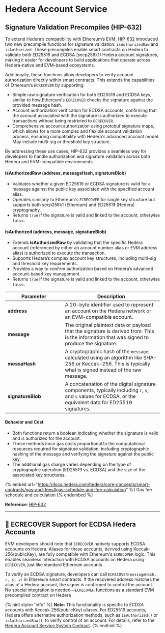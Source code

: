 # Hedera Account Service

## Signature Validation Precompiles (HIP-632)

To extend Hedera’s compatibility with Ethereum’s EVM, [HIP-632](https://hips.hedera.com/hip/hip-632) introduced two new precompile functions for signature validation: `isAuthorizedRaw` and `isAuthorized`. These precompiles enable smart contracts on Hedera to validate both ED25519 and ECDSA (secp256k1) Hedera account signatures, making it easier for developers to build applications that operate across Hedera-native and EVM-based ecosystems.&#x20;

Additionally, these functions allow developers to verify account authorization directly within smart contracts. This extends the capabilities of Ethereum’s `ECRECOVER` by supporting:

* Simple raw signature verification for both ED25519 and ECDSA keys, similar to how Ethereum's `ECRECOVER` checks the signature against the provided message hash.
* Account authorization verification for ECDSA accounts, confirming that the account associated with the signature is authorized to execute transactions without being restricted to `ECRECOVER`.
* Comprehensive account authorization using protobuf signature maps, which allows for a more complex and flexible account validation process, ensuring compatibility with Hedera's advanced account model. May include multi-sig or threshold key structure.

By addressing these use cases, HIP-632 provides a seamless way for developers to handle authorization and signature validation across both Hedera and EVM-compatible environments.

#### **isAuthorizedRaw (address, messageHash, signatureBlob)**

* Validates whether a given ED25519 or ECDSA signature is valid for a message against the public key associated with the specified account alias.
* Operates similarly to Ethereum's `ECRECOVER` for single key structure but supports both secp256k1 (Ethereum) and ED25519 (Hedera) cryptography.
* Returns `true` if the signature is valid and linked to the account, otherwise `false`.

#### **isAuthorized (address, message, signatureBlob)**

* Extends **isAuthorizedRaw** by validating that the specific Hedera account (referenced by either an account number alias or EVM address alias) is authorized to execute the transaction.
* Supports Hedera’s complex account key structures, including multi-sig and threshold key requirements.
* Provides a way to confirm authorization based on Hedera’s advanced account-based key management.
* Returns `true` if the signature is valid and linked to the account, otherwise `false`.

<table><thead><tr><th width="171">Parameter</th><th>Description</th></tr></thead><tbody><tr><td><strong>address</strong></td><td>A 20-byte identifier used to represent an account on the Hedera network or an EVM-compatible account.</td></tr><tr><td><strong>message</strong></td><td>The original plaintext data or payload that the signature is derived from. This is the information that was signed to produce the signature.</td></tr><tr><td><strong>messaHash</strong></td><td>A cryptographic hash of the <code>message</code>, calculated using an algorithm like SHA-256 or Keccak-256. This is typically what is signed instead of the raw message.</td></tr><tr><td><strong>signatureBlob</strong></td><td>A concatenation of the digital signature components, typically including <code>r</code>, <code>s</code>, and <code>v</code> values for ECDSA, or the equivalent data for ED25519 signatures.</td></tr></tbody></table>

#### Behavior and Cost

* Both functions return a boolean indicating whether the signature is valid and is authorized for the account.
* These methods incur gas costs proportional to the computational resources required for signature validation, including cryptographic hashing of the message and verifying the signature against the public key.
* The additional gas charge varies depending on the type of cryptographic operation (ED25519 vs. ECDSA) and the size of the associated key structures.

{% embed url="https://docs.hedera.com/hedera/core-concepts/smart-contracts/gas-and-fees#gas-schedule-and-fee-calculation" %}
Gas fee schedule and calculation
{% endembed %}

**Reference**: [HIP-632](https://hips.hedera.com/hip/hip-632)

***

## 📣 ECRECOVER Support for ECDSA Hedera Accounts

EVM developers should note that `ECRECOVER` natively supports ECDSA accounts on Hedera. Aliases for these accounts, derived using Keccak-256(publicKey), are fully compatible with Ethereum's `ECRECOVER` logic. This enables seamless interaction with ECDSA accounts on Hedera using `ECRECOVER`, just like standard Ethereum accounts.

To verify an ECDSA signature, developers can call `ECRECOVER(messageHash, r, s, v)` in Ethereum smart contracts. If the recovered address matches the alias of a Hedera account, the signer is confirmed to control the account. No special integration is needed—`ECRECOVER` functions as a standard EVM precompiled contract on Hedera

{% hint style="info" %}
**Note**: This functionality is specific to ECDSA accounts with Keccak-256(publicKey) aliases. For ED25519 accounts, Hedera offers alternative authorization methods, such as `isAuthorized()` or `isAuthorizedRaw()`, to verify control of an account. For details, refer to the [Hedera Account Service System Contract](https://github.com/hashgraph/hedera-smart-contracts/tree/main/contracts/system-contracts/hedera-account-service).
{% endhint %}
